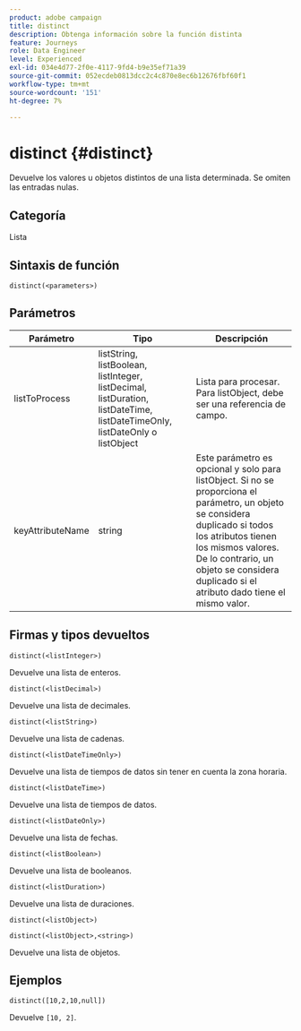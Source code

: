```yaml
---
product: adobe campaign
title: distinct
description: Obtenga información sobre la función distinta
feature: Journeys
role: Data Engineer
level: Experienced
exl-id: 034e4d77-2f0e-4117-9fd4-b9e35ef71a39
source-git-commit: 052ecdeb0813dcc2c4c870e8ec6b12676fbf60f1
workflow-type: tm+mt
source-wordcount: '151'
ht-degree: 7%

---
```


# distinct {#distinct}

Devuelve los valores u objetos distintos de una lista determinada. Se omiten las entradas nulas.

## Categoría

Lista

## Sintaxis de función

`distinct(<parameters>)`

## Parámetros

| Parámetro | Tipo | Descripción |
|-----------|------------------|------------------|
| listToProcess | listString, listBoolean, listInteger, listDecimal, listDuration, listDateTime, listDateTimeOnly, listDateOnly o listObject | Lista para procesar. Para listObject, debe ser una referencia de campo. |
| keyAttributeName | string | Este parámetro es opcional y solo para listObject. Si no se proporciona el parámetro, un objeto se considera duplicado si todos los atributos tienen los mismos valores. De lo contrario, un objeto se considera duplicado si el atributo dado tiene el mismo valor. |

## Firmas y tipos devueltos

`distinct(<listInteger>)`

Devuelve una lista de enteros.

`distinct(<listDecimal>)`

Devuelve una lista de decimales.

`distinct(<listString>)`

Devuelve una lista de cadenas.

`distinct(<listDateTimeOnly>)`

Devuelve una lista de tiempos de datos sin tener en cuenta la zona horaria.

`distinct(<listDateTime>)`

Devuelve una lista de tiempos de datos.

`distinct(<listDateOnly>)`

Devuelve una lista de fechas.

`distinct(<listBoolean>)`

Devuelve una lista de booleanos.

`distinct(<listDuration>)`

Devuelve una lista de duraciones.

`distinct(<listObject>)`

`distinct(<listObject>,<string>)`

Devuelve una lista de objetos.


## Ejemplos

`distinct([10,2,10,null])`

Devuelve `[10, 2]`.
